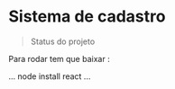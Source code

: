 # Sistema de cadastro

> Status  do projeto 

Para rodar tem que baixar :

...
node install react
...
